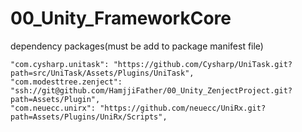# 00_Unity_FrameworkCore

dependency packages(must be add to package manifest file)

    "com.cysharp.unitask": "https://github.com/Cysharp/UniTask.git?path=src/UniTask/Assets/Plugins/UniTask",
    "com.modesttree.zenject": "ssh://git@github.com/HamjjiFather/00_Unity_ZenjectProject.git?path=Assets/Plugin",
    "com.neuecc.unirx": "https://github.com/neuecc/UniRx.git?path=Assets/Plugins/UniRx/Scripts",
